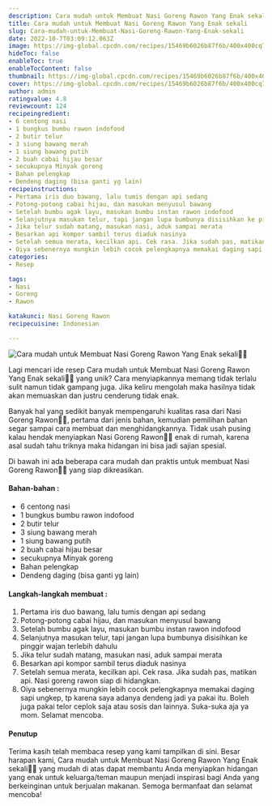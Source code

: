 ```yaml
---
description: Cara mudah untuk Membuat Nasi Goreng Rawon Yang Enak sekali"
title: Cara mudah untuk Membuat Nasi Goreng Rawon Yang Enak sekali
slug: Cara-mudah-untuk-Membuat-Nasi-Goreng-Rawon-Yang-Enak-sekali
date: 2022-10-7T03:09:12.063Z
image: https://img-global.cpcdn.com/recipes/15469b6026b87f6b/400x400cq70/photo.jpg
hideToc: false
enableToc: true
enableTocContent: false
thumbnail: https://img-global.cpcdn.com/recipes/15469b6026b87f6b/400x400cq70/photo.jpg
cover: https://img-global.cpcdn.com/recipes/15469b6026b87f6b/400x400cq70/photo.jpg
author: admin
ratingvalue: 4.8
reviewcount: 124
recipeingredient:
- 6 centong nasi
- 1 bungkus bumbu rawon indofood
- 2 butir telur
- 3 siung bawang merah
- 1 siung bawang putih
- 2 buah cabai hijau besar
- secukupnya Minyak goreng
- Bahan pelengkap
- Dendeng daging (bisa ganti yg lain)
recipeinstructions:
- Pertama iris duo bawang, lalu tumis dengan api sedang
- Potong-potong cabai hijau, dan masukan menyusul bawang
- Setelah bumbu agak layu, masukan bumbu instan rawon indofood
- Selanjutnya masukan telur, tapi jangan lupa bumbunya disisihkan ke pinggir wajan terlebih dahulu
- Jika telur sudah matang, masukan nasi, aduk sampai merata
- Besarkan api kompor sambil terus diaduk nasinya
- Setelah semua merata, kecilkan api. Cek rasa. Jika sudah pas, matikan api. Nasi goreng rawon siap di hidangkan.
- Oiya sebenernya mungkin lebih cocok pelengkapnya memakai daging sapi ungkep, tp karena saya adanya dendeng jadi ya pakai itu. Boleh juga pakai telor ceplok saja atau sosis dan lainnya. Suka-suka aja ya mom. Selamat mencoba.
categories:
- Resep

tags:
- Nasi
- Goreng
- Rawon

katakunci: Nasi Goreng Rawon
recipecuisine: Indonesian

---
```


![Cara mudah untuk Membuat Nasi Goreng Rawon Yang Enak sekali👩‍🍳](https://img-global.cpcdn.com/recipes/15469b6026b87f6b/400x400cq70/photo.jpg)

Lagi mencari ide resep Cara mudah untuk Membuat Nasi Goreng Rawon Yang Enak sekali👩‍🍳 yang unik? Cara menyiapkannya memang tidak terlalu sulit namun tidak gampang juga. Jika keliru mengolah maka hasilnya tidak akan memuaskan dan justru cenderung tidak enak.

Banyak hal yang sedikit banyak mempengaruhi kualitas rasa dari Nasi Goreng Rawon👩‍🍳, pertama dari jenis bahan, kemudian pemilihan bahan segar sampai cara membuat dan menghidangkannya. Tidak usah pusing kalau hendak menyiapkan Nasi Goreng Rawon👩‍🍳 enak di rumah, karena asal sudah tahu triknya maka hidangan ini bisa jadi sajian spesial.

Di bawah ini ada beberapa cara mudah dan praktis untuk membuat Nasi Goreng Rawon👩‍🍳 yang siap dikreasikan.

<!--inarticleads1-->

#### Bahan-bahan :

- 6 centong nasi
- 1 bungkus bumbu rawon indofood
- 2 butir telur
- 3 siung bawang merah
- 1 siung bawang putih
- 2 buah cabai hijau besar
- secukupnya Minyak goreng
- Bahan pelengkap
- Dendeng daging (bisa ganti yg lain)

<!--inarticleads2-->

#### Langkah-langkah membuat :

1. Pertama iris duo bawang, lalu tumis dengan api sedang
1. Potong-potong cabai hijau, dan masukan menyusul bawang
1. Setelah bumbu agak layu, masukan bumbu instan rawon indofood
1. Selanjutnya masukan telur, tapi jangan lupa bumbunya disisihkan ke pinggir wajan terlebih dahulu
1. Jika telur sudah matang, masukan nasi, aduk sampai merata
1. Besarkan api kompor sambil terus diaduk nasinya
1. Setelah semua merata, kecilkan api. Cek rasa. Jika sudah pas, matikan api. Nasi goreng rawon siap di hidangkan.
1. Oiya sebenernya mungkin lebih cocok pelengkapnya memakai daging sapi ungkep, tp karena saya adanya dendeng jadi ya pakai itu. Boleh juga pakai telor ceplok saja atau sosis dan lainnya. Suka-suka aja ya mom. Selamat mencoba.

#### Penutup

Terima kasih telah membaca resep yang kami tampilkan di sini. Besar harapan kami, Cara mudah untuk Membuat Nasi Goreng Rawon Yang Enak sekali👩‍🍳 yang mudah di atas dapat membantu Anda menyiapkan hidangan yang enak untuk keluarga/teman maupun menjadi inspirasi bagi Anda yang berkeinginan untuk berjualan makanan. Semoga bermanfaat dan selamat mencoba!